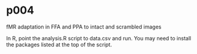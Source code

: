 # p004
fMR adaptation in FFA and PPA to intact and scrambled images

In R, point the analysis.R script to data.csv and run. You may need to install the packages listed at the top of the script.
